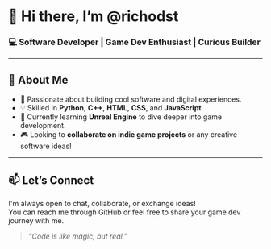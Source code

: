 # 👋 Hi there, I’m @richodst

### 💻 Software Developer | Game Dev Enthusiast | Curious Builder

---

## 🚀 About Me

- 🎯 Passionate about building cool software and digital experiences.
- 💡 Skilled in **Python**, **C++**, **HTML**, **CSS**, and **JavaScript**.
- 🧠 Currently learning **Unreal Engine** to dive deeper into game development.
- 🎮 Looking to **collaborate on indie game projects** or any creative software ideas!

---

## 📫 Let’s Connect

I'm always open to chat, collaborate, or exchange ideas!  
You can reach me through GitHub or feel free to share your game dev journey with me.

> *“Code is like magic, but real.”*

<!---
richodst/richdst is a ✨ special ✨ repository because its `README.md` (this file) appears on your GitHub profile.
You can click the Preview link to take a look at your changes.
--->
